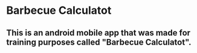 # Barbecue Calculatot
## This is an android mobile app that was made for training purposes called "Barbecue Calculatot".
